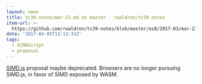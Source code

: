 ```yaml
---
layout: news
title: tc39-notes/mar-21.md at master · rwaldron/tc39-notes
item-url: >-
  https://github.com/rwaldron/tc39-notes/blob/master/es8/2017-03/mar-21.md#10if-simdjs-status-update
date: '2017-04-05T13:13:31Z'
tags:
  - ECMAScript
  - proposal
---
```

[SIMD.js](https://github.com/tc39/ecmascript_simd) proposal maybe deprecated.
Browsers are no longer pursuing SIMD.js, in favor of SIMD exposed by WASM.
